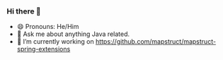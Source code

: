 ### Hi there 👋
- 😄 Pronouns: He/Him
- 💬 Ask me about anything Java related.
- 🔭 I’m currently working on https://github.com/mapstruct/mapstruct-spring-extensions

<!--
**Chessray/Chessray** is a ✨ _special_ ✨ repository because its `README.md` (this file) appears on your GitHub profile.

Here are some ideas to get you started:

- 🔭 I’m currently working on ...
- 🌱 I’m currently learning ...
- 👯 I’m looking to collaborate on ...
- 🤔 I’m looking for help with ...
- 💬 Ask me about ...
- 📫 How to reach me: ...
- 😄 Pronouns: ...
- ⚡ Fun fact: ...
-->

